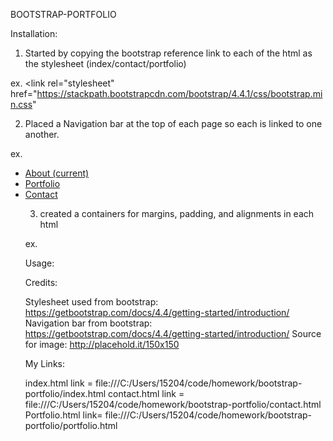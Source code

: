 BOOTSTRAP-PORTFOLIO

Installation: 

1. Started by copying the bootstrap reference link to each of the html as the stylesheet (index/contact/portfolio) 

ex. <link rel="stylesheet" href="https://stackpath.bootstrapcdn.com/bootstrap/4.4.1/css/bootstrap.min.css"

2. Placed a Navigation bar at the top of each page so each is linked to one another.

ex. <div class="collapse navbar-collapse" id="navbarSupportedContent">
          <ul class="navbar-nav ml-auto">
            <li class="nav-item active">
              <a class="nav-link" href="index.html">About <span class="sr-only">(current)</span></a>
            </li>
            <li class="nav-item">
              <a class="nav-link" href="portfolio.html">Portfolio</a>
            </li>
            <li class="nav-item dropdown">
              <a class="nav-link" href="contact.html">Contact</a>

3. created a containers for margins, padding, and alignments in each html

ex. <div class="container">

Usage: 

Credits:

Stylesheet used from bootstrap: https://getbootstrap.com/docs/4.4/getting-started/introduction/
Navigation bar from bootstrap: https://getbootstrap.com/docs/4.4/getting-started/introduction/
Source for image: http://placehold.it/150x150

My Links:

index.html link = file:///C:/Users/15204/code/homework/bootstrap-portfolio/index.html
contact.html link = file:///C:/Users/15204/code/homework/bootstrap-portfolio/contact.html
Portfolio.html link= file:///C:/Users/15204/code/homework/bootstrap-portfolio/portfolio.html